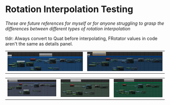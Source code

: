 # Rotation Interpolation Testing

*These are future references for myself or for anyone struggling to grasp the differences between different types of rotation interpolation*

tldr: Always convert to Quat before interpolating, FRotator values in code aren't the same as details panel.

<table>
  <tr>
    <td width="50%"><img src="Images\QuatScaled.PNG" /></td>
    <td width="50%"><img src="Images\Quat.PNG" /></td>
  </tr>
</table>
 <table>
  <tr>
    <td width="33%"><img src="Images\LerpRot.PNG" /></td>
    <td width="33%"><img src="Images\RInterp.PNG" /></td>
    <td width="33%"><img src="Images\RInterpConst.PNG" /></td>
  </tr>
</table>
